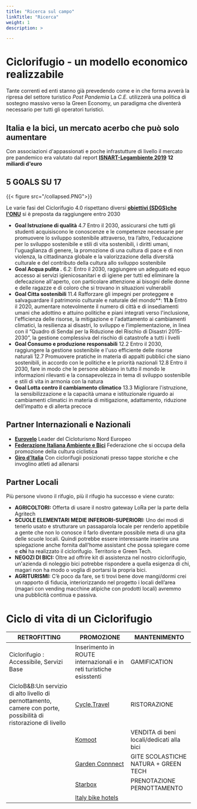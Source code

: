 ```yaml
---
title: "Ricerca sul campo"
linkTitle: "Ricerca"
weight: 1
description: >

---
```


# Ciclorifugio - un modello economico realizzabile
Tante correnti ed enti stanno già prevedendo come e in che forma avverà la ripresa del settore turistico *Post Pandemia*
La *C.E.* utilizzerà una politica di sostegno massivo verso la Green Economy, un paradigma che diventerà necessario per tutti gli operatori turistici.

## Italia e la bici, un mercato acerbo che può solo aumentare
Con associazioni d'appassionati e poche infrastutture di livello il mercato pre pandemico era valutato dal report [**ISNART-Legambiente 2019**](https://mybikeway.it/wp-content/uploads/2019/03/1%C2%B0-rapporto-sul-Cicloturismo-in-Italia-2019-Unioncamere-Legambiente.pdf)  **12 miliardi d'euro**

## 5 GOALS SU 17
{{< figure src="/collapsed.PNG">}}

Le varie fasi del Ciclorifugio 4.0 rispettano diversi [**obiettivi (SDGS)che l'ONU**](https://sdgs.un.org/goals) si è preposta da raggiungere entro 2030
* **Goal  Istruzione di qualità** 4.7 Entro il 2030, assicurarsi che tutti gli studenti acquisiscono le conoscenze e le competenze necessarie per promuovere lo sviluppo sostenibile attraverso, tra l’altro, l'educazione per lo sviluppo sostenibile e stili di vita sostenibili, i diritti umani, l'uguaglianza di genere, la promozione di una cultura di pace e di non violenza, la cittadinanza globale e la valorizzazione della diversità culturale e del contributo della cultura allo sviluppo sostenibile
* **Goal Acqua pulita .** 6.2: Entro il 2030, raggiungere un adeguato ed equo accesso ai servizi igienicosanitari e di igiene per tutti ed eliminare la defecazione all'aperto, con particolare attenzione ai bisogni delle donne e delle ragazze e di coloro che si trovano in situazioni vulnerabili 
* **Goal Citta sostenibili** 
11.4 Rafforzare gli impegni per proteggere e salvaguardare il patrimonio culturale e naturale del mondo**: **11.b** Entro il 2020, aumentare notevolmente il numero di città e di insediamenti umani che adottino e attuino politiche e piani integrati verso l'inclusione, l'efficienza delle risorse, la mitigazione e l'adattamento ai cambiamenti climatici, la resilienza ai disastri, lo sviluppo e l’implementazione, in linea con il “Quadro di Sendai per la Riduzione del Rischio di Disastri 2015-2030”, la gestione complessiva del rischio di catastrofe a tutti i livelli
 * **Goal Consumo e produzione responsabili** 
 12.2 Entro il 2030, raggiungere la gestione sostenibile e l'uso efficiente delle risorse naturali
 12.7 Promuovere pratiche in materia di appalti pubblici che siano sostenibili, in accordo con le politiche e le priorità nazionali 
 12.8 Entro il 2030, fare in modo che le persone abbiano in tutto il mondo le informazioni rilevanti e la consapevolezza in tema di sviluppo sostenibile e stili di vita in armonia con la natura
* **Goal Lotta contro il cambiamento climatico** 
13.3 Migliorare l'istruzione, la sensibilizzazione e la capacità umana e istituzionale riguardo ai cambiamenti climatici in materia di mitigazione, adattamento, riduzione dell’impatto e di allerta precoce


## Partner Internazionali e Nazionali

* [**Eurovelo**](https://en.eurovelo.com/) Leader del Cicloturismo Nord Europeo
* [**Federazione Italiana Ambiente e Bici**](https://fiabitalia.it/) Federazione che si occupa della promozione della cultura ciclistica
* [**Giro d’Italia**](https://www.giroditalia.it/) Con ciclorifugii posizionati presso tappe storiche e che invoglino atleti ad allenarsi 


## Partner Locali
Più persone vivono il rifugio, più il rifugio ha successo e viene curato:
* **AGRICOLTORI:** Offerta di usare il nostro gateway LoRa per la parte della Agritech
* **SCUOLE ELEMENTARI MEDIE INFERIORI-SUPERIORI:** Uno dei modi di tenerlo usato e strutturare un passaparola locale per renderlo appetibile a gente che non lo conosce il farlo diventare possibile meta di una gita delle scuole locali.
Quindi potrebbe essere interessante inserire una spiegazione anche fornita dall'home assistant  che possa spiegare come e **chi** ha realizzato il ciclorifugio.
Territorio e Green Tech.
* **NEGOZI DI BICI:** Oltre ad offrire kit di assistenza nel nostro ciclorifugio, un'azienda di noleggio bici potrebbe rispondere a quella esigenza di chi, magari non ha modo o voglia di portarsi la propria bici.
* **AGRITURISMI:** C’è poco da fare, se ti trovi bene dove mangi/dormi crei un rapporto di fiducia, interiorizzando nel progetto i locali dell’area (magari con vending macchine atipiche con prodotti locali) avremmo una pubblicità continua e passiva.

# Ciclo di vita di un Ciclorifugio

|RETROFITTING          |PROMOZIONE          |MANTENIMENTO          |
|---------------------|--------------------|----------------------|
|Ciclorifugio : Accessibile, Servizi Base|Inserimento in ROUTE internazionali e in reti turistiche esisstenti|GAMIFICATION|
|CicloB&B:Un servizio di alto livello di pernottamento, camere con porte, possibilità di ristorazione di livello|[Cycle.Travel](https://cycle.travel/)|RISTORAZIONE|
||[Komoot](https://www.komoot.com/)|VENDITA di beni locali/dedicati alla bici|
||[Garden Connnect](http://www.its40.it/wp/portfolio_page/garden-connected-2/)|GITE SCOLASTICHE NATURA + GREEN TECH|
||[Starbox](https://www.starsbox.it/)|PRENOTAZIONE PERNOTTAMENTO|
||[Italy bike hotels](https://www.italybikehotels.com/)||
 
 
